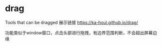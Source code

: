 # drag
Tools that can be dragged
展示链接
https://ka-houl.github.io/drag/

功能类似于window窗口，点击头部进行拖拽，有边界范围判断，不会超出屏幕边缘
